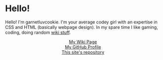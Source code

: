 <html>
<h1>Hello!</h1>
<p>Hello! I'm garnetluvcookie. I'm your average codey girl with an expertise in CSS and HTML (basically webpage design). In my spare time I like gaming, coding, doing random <a href="https://en.scratch-wiki.info">wiki stuff</a>.
</p>
<center>
  <div id="links">
  <a href="https://en.scratch-wiki.info/wiki/User:Garnetluvcookie">My Wiki Page</a><br>
  <a href="https://github.com/garnetluvcookie">My GitHub Profile</a><br>
  <a href="https://github.com/garnetluvcookie/garnetluvcookie.github.io">This site's repository</a><br>
  </div>
</html>
